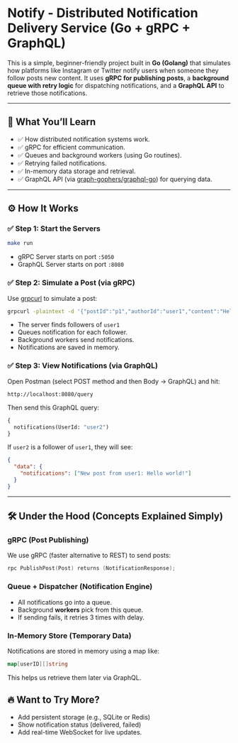 # Notify - Distributed Notification Delivery Service (Go + gRPC + GraphQL)

This is a simple, beginner-friendly project built in **Go (Golang)** that simulates how platforms like Instagram or Twitter notify users when someone they follow posts new content. It uses **gRPC for publishing posts**, a **background queue with retry logic** for dispatching notifications, and a **GraphQL API** to retrieve those notifications.

---

## 🧠 What You’ll Learn

- ✅ How distributed notification systems work.
- ✅ gRPC for efficient communication.
- ✅ Queues and background workers (using Go routines).
- ✅ Retrying failed notifications.
- ✅ In-memory data storage and retrieval.
- ✅ GraphQL API (via [graph-gophers/graphql-go](https://github.com/graph-gophers/graphql-go)) for querying data.

---

## ⚙️ How It Works

### ✅ Step 1: Start the Servers

```bash
make run
```

- gRPC Server starts on port `:5050`
- GraphQL Server starts on port `:8080`

### ✅ Step 2: Simulate a Post (via gRPC)

Use [grpcurl](https://github.com/fullstorydev/grpcurl) to simulate a post:

```bash
grpcurl -plaintext -d '{"postId":"p1","authorId":"user1","content":"Hello world!"}' localhost:5050 post.PostService/PublishPost
```

- The server finds followers of `user1`
- Queues notification for each follower.
- Background workers send notifications.
- Notifications are saved in memory.

### ✅ Step 3: View Notifications (via GraphQL)

Open Postman (select POST method and then Body -> GraphQL) and hit:
```
http://localhost:8080/query
```

Then send this GraphQL query:

```graphql
{
  notifications(UserId: "user2")
}
```

If `user2` is a follower of `user1`, they will see:
```json
{
  "data": {
    "notifications": ["New post from user1: Hello world!"]
  }
}
```

---

## 🛠 Under the Hood (Concepts Explained Simply)

### gRPC (Post Publishing)

We use gRPC (faster alternative to REST) to send posts:
```go
rpc PublishPost(Post) returns (NotificationResponse);
```

### Queue + Dispatcher (Notification Engine)

- All notifications go into a queue.
- Background **workers** pick from this queue.
- If sending fails, it retries 3 times with delay.

### In-Memory Store (Temporary Data)

Notifications are stored in memory using a map like:
```go
map[userID][]string
```

This helps us retrieve them later via GraphQL.

## 🔥 Want to Try More?

- Add persistent storage (e.g., SQLite or Redis)
- Show notification status (delivered, failed)
- Add real-time WebSocket for live updates.
